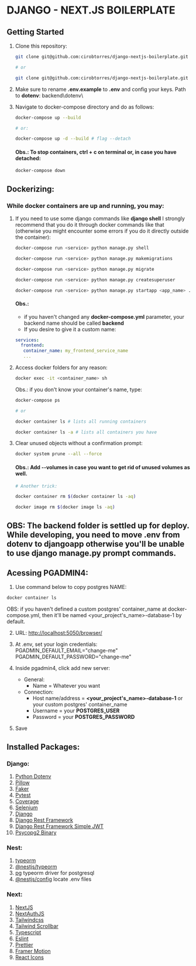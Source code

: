 # DJANGO - NEXT.JS BOILERPLATE

## Getting Started

1. Clone this repository:

   ```bash
   git clone git@github.com:cirobtorres/django-nextjs-boilerplate.git

   # or

   git clone git@github.com:cirobtorres/django-nextjs-boilerplate.git <repository_name>
   ```

2. Make sure to rename **.env.example** to **.env** and config your keys. Path to **dotenv**: backend\dotenv\

3. Navigate to docker-compose directory and do as follows:

   ```bash
   docker-compose up --build

   # or:

   docker-compose up -d --build # flag --detach
   ```

   #### Obs.: To stop containers, **ctrl + c** on terminal or, in case you have detached:

   ```bash
   docker-compose down
   ```

## Dockerizing:

### While docker containers are up and running, you may:

1. If you need to use some django commands like **django shell** I strongly recommend that you do it through docker commands like that (otherwise you might encounter some errors if you do it directly outside the container):

   ```bash
   docker-compose run <service> python manage.py shell

   docker-compose run <service> python manage.py makemigrations

   docker-compose run <service> python manage.py migrate

   docker-compose run <service> python manage.py createsuperuser

   docker-compose run <service> python manage.py startapp <app_name> .\backend\djangoapp\apps\<app_folder>
   ```

   #### Obs.:

   - if you haven't changed any **docker-compose.yml** parameter, your backend **<service>** name should be called **backend**
   - If you desire to give it a custom name:

   ```yml
   services:
     frontend:
      container_name: my_frontend_service_name
      ...
   ```

2. Access docker folders for any reason:

   ```bash
   docker exec -it <container_name> sh
   ```

   Obs.: if you don't know your container's name, type:

   ```bash
   docker-compose ps

   # or

   docker container ls # lists all running containers

   docker container ls -a # lists all containers you have
   ```

3. Clear unused objects without a confirmation prompt:

   ```bash
   docker system prune --all --force
   ```

   #### Obs.: Add --volumes in case you want to get rid of unused volumes as well.

   ```bash
   # Another trick:

   docker container rm $(docker container ls -aq)

   docker image rm $(docker image ls -aq)
   ```

## OBS: The backend folder is settled up for deploy. While developing, you need to move .env from dotenv to djangoapp otherwise you'll be unable to use django manage.py prompt commands.

## Acessing PGADMIN4:

1. Use command below to copy postgres NAME:

```bash
docker container ls
```

OBS: if you haven't defined a custom postgres' container_name at docker-compose.yml, then it'll be named <your_project's_name>-database-1 by default.

2. URL: [http://localhost:5050/browser/](http://localhost:5050/browser/)

3. At .env, set your login credentials:
   PGADMIN_DEFAULT_EMAIL="change-me"
   PGADMIN_DEFAULT_PASSWORD="change-me"

4. Inside pgadmin4, click add new server:

   - General:
     - Name = Whatever you want
   - Connection:
     - Host name/address = **<your_project's_name>-database-1** or your custom postgres' container_name
     - Username = your **POSTGRES_USER**
     - Password = your **POSTGRES_PASSWORD**

5. Save

## Installed Packages:

### Django:

1. [Python Dotenv](https://github.com/theskumar/python-dotenv)
2. [Pillow](https://pillow.readthedocs.io/en/stable/installation.html)
3. [Faker](https://faker.readthedocs.io/en/master/index.html)
4. [Pytest](https://pytest-django.readthedocs.io/en/latest/)
5. [Coverage](https://coverage.readthedocs.io/en/6.5.0/)
6. [Selenium](https://selenium-python.readthedocs.io/installation.html#introduction)
7. [Django](https://www.djangoproject.com/download/)
8. [Django Rest Framework](https://www.django-rest-framework.org/#installation)
9. [Django Rest Framework Simple JWT](https://django-rest-framework-simplejwt.readthedocs.io/en/latest/)
10. [Psycopg2 Binary](https://www.psycopg.org/docs/install.html#quick-install)

### Nest:

1. [typeorm]()
2. [@nestjs/typeorm]()
3. [pg]() typeorm driver for postgresql
4. [@nestjs/config]() locate .env files

### Next:

1. [NextJS](https://nextjs.org/docs/getting-started/installation#automatic-installation)
2. [NextAuthJS](https://next-auth.js.org/getting-started/example)
3. [Tailwindcss](https://tailwindcss.com/docs/installation)
4. [Tailwind Scrollbar](https://adoxography.github.io/tailwind-scrollbar/getting-started)
5. [Typescript](https://www.typescriptlang.org/download)
6. [Eslint](https://eslint.org/docs/latest/use/command-line-interface#miscellaneous)
7. [Prettier](https://prettier.io/docs/en/install)
8. [Framer Motion](https://www.framer.com/motion/introduction/##installation)
9. [React Icons](https://react-icons.github.io/react-icons/)
